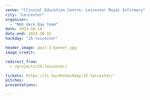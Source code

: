 ```yaml
---
venue: "Clinical Education Centre, Leicester Royal Infirmary"
city: "Leicester"
organiser:
  - "NHS Hack Day Team"
date: 2023-10-14
date_end: 2023-10-15
hackday: "25-leicester"

header_image: post-2-banner.jpg
image_credit: 

redirect_from:
  - /projects/25-leicester/

tickets: https://ti.to/nhshackday/25-leicester/
pitches: 
presentations:

---
```

